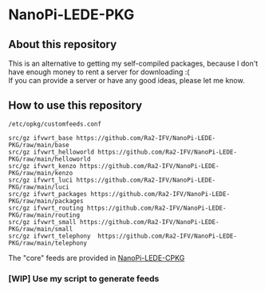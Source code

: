 # NanoPi-LEDE-PKG
## About this repository
This is an alternative to getting my self-compiled packages, because I don't have enough money to rent a server for downloading :(  
If you can provide a server or have any good ideas, please let me know.  
## How to use this repository
`/etc/opkg/customfeeds.conf`
```
src/gz ifvwrt_base https://github.com/Ra2-IFV/NanoPi-LEDE-PKG/raw/main/base
src/gz ifvwrt_helloworld https://github.com/Ra2-IFV/NanoPi-LEDE-PKG/raw/main/helloworld
src/gz ifvwrt_kenzo https://github.com/Ra2-IFV/NanoPi-LEDE-PKG/raw/main/kenzo
src/gz ifvwrt_luci https://github.com/Ra2-IFV/NanoPi-LEDE-PKG/raw/main/luci
src/gz ifvwrt_packages https://github.com/Ra2-IFV/NanoPi-LEDE-PKG/raw/main/packages
src/gz ifvwrt_routing https://github.com/Ra2-IFV/NanoPi-LEDE-PKG/raw/main/routing
src/gz ifvwrt_small https://github.com/Ra2-IFV/NanoPi-LEDE-PKG/raw/main/small
src/gz ifvwrt_telephony  https://github.com/Ra2-IFV/NanoPi-LEDE-PKG/raw/main/telephony
```
The "core" feeds are provided in [NanoPi-LEDE-CPKG](https://github.com/Ra2-IFV/NanoPi-LEDE-CPKG)
### [WIP] Use my script to generate feeds
